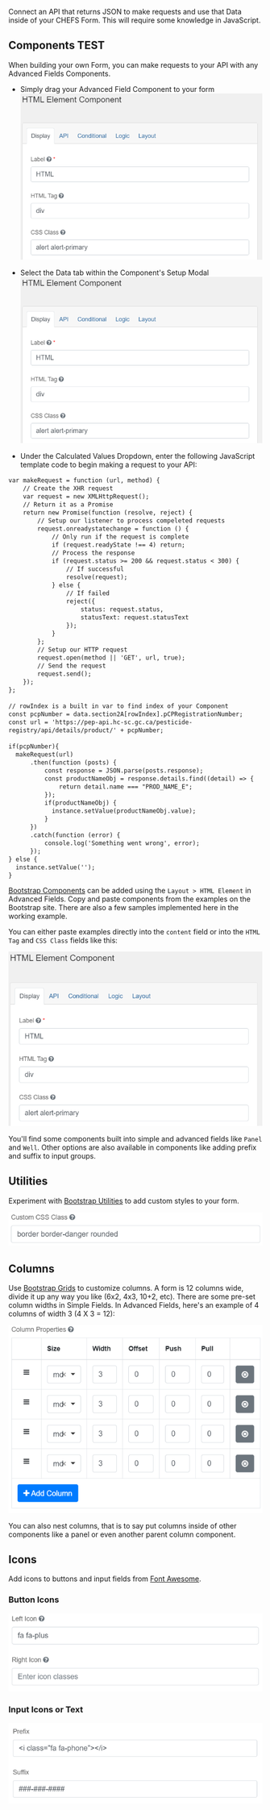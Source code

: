 Connect an API that returns JSON to make requests and use that Data inside of your CHEFS Form. This will require some knowledge in JavaScript.

## Components TEST

When building your own Form, you can make requests to your API with any Advanced Fields Components. 

- Simply drag your Advanced Field Component to your form
![HTML Tag: div, CSS Class: alert alert-primary](images/bs_alert_example.png)

- Select the Data tab within the Component's Setup Modal
![HTML Tag: div, CSS Class: alert alert-primary](images/bs_alert_example.png)

- Under the Calculated Values Dropdown, enter the following JavaScript template code to begin making a request to your API:
```
var makeRequest = function (url, method) {
    // Create the XHR request
    var request = new XMLHttpRequest();
    // Return it as a Promise
    return new Promise(function (resolve, reject) {
        // Setup our listener to process compeleted requests
        request.onreadystatechange = function () {
            // Only run if the request is complete
            if (request.readyState !== 4) return;
            // Process the response
            if (request.status >= 200 && request.status < 300) {
                // If successful
                resolve(request);
            } else {
                // If failed
                reject({
                    status: request.status,
                    statusText: request.statusText
                });
            }
        };
        // Setup our HTTP request
        request.open(method || 'GET', url, true);
        // Send the request
        request.send();
    });
};

// rowIndex is a built in var to find index of your Component
const pcpNumber = data.section2A[rowIndex].pCPRegistrationNumber;
const url = 'https://pep-api.hc-sc.gc.ca/pesticide-registry/api/details/product/' + pcpNumber;

if(pcpNumber){
  makeRequest(url)
      .then(function (posts) {
          const response = JSON.parse(posts.response);
          const productNameObj = response.details.find((detail) => {
              return detail.name === "PROD_NAME_E";
          });
          if(productNameObj) {
            instance.setValue(productNameObj.value);
          }
      })
      .catch(function (error) {
          console.log('Something went wrong', error);
      });
} else {
  instance.setValue('');
}
```


[Bootstrap Components](https://getbootstrap.com/docs/4.5/components/) can be added using the `Layout > HTML Element` in Advanced Fields. Copy and paste components from the examples on the Bootstrap site. There are also a few samples implemented here in the working example.

You can either paste examples directly into the `content` field or into the `HTML Tag` and `CSS Class` fields like this:

![HTML Tag: div, CSS Class: alert alert-primary](images/bs_alert_example.png)

You'll find some components built into simple and advanced fields like `Panel` and `Well`. Other options are also available in components like adding prefix and suffix to input groups.

## Utilities
Experiment with [Bootstrap Utilities](https://getbootstrap.com/docs/4.0/utilities/) to add custom styles to your form.

![Custom CSS Class: border border-danger rounded](images/bs_utilities.png)

## Columns
Use [Bootstrap Grids](https://getbootstrap.com/docs/4.0/layout/grid/) to customize columns. A form is 12 columns wide, divide it up any way you like (6x2, 4x3, 10+2, etc). There are some pre-set column widths in Simple Fields. In Advanced Fields, here's an example of 4 columns of width 3 (4 X 3 = 12):

![Settings for 4 columns of width 3](images/bs_columns.png)

You can also nest columns, that is to say put columns inside of other components like a panel or even another parent column component.

## Icons
Add icons to buttons and input fields from [Font Awesome](https://fontawesome.com/v4.7.0/icons/).

### Button Icons
![](images/bs_icons.png)

### Input Icons or Text
![](images/bs_prefix_suffix.png)





